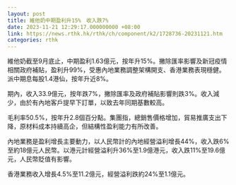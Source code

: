 ```yaml
---
layout: post
title: 維他奶中期盈利升15%　收入跌7%
date: 2023-11-21 12:29:17.000000000 +08:00
link: https://news.rthk.hk/rthk/ch/component/k2/1728736-20231121.htm
categories: rthk
---
```


維他奶截至9月底止，中期盈利1.63億元，按年升15%。撇除匯率影響及新冠疫情相關政府補貼，盈利升99%，受惠內地業務調整架構開支、香港業務表現穩健。派中期息每股1.4港仙，按年升近8%。

期內，收入33.9億元，按年跌7%，撇除匯率及政府補貼影響則跌3%。收入減少，由於有內地客戶提早下訂單，以致去年同期基數較高。

毛利率50.5%，按年升2.8個百分點。集團指，總銷售價格增加，貿易推廣支出下降，原材料成本持續高企，但結構性盈利能力有所改善。

內地業務是盈利增長主要動力，以人民幣計的內地經營溢利增長44%，收入跌6%至約18億元人民幣。以港元計經營溢利升36%至1.9億港元，收入跌11%至19.6億元，人民幣貶值有影響。

香港業務收入增長4.5%至11.2億元，經營溢利跌約24%至1.1億元。
